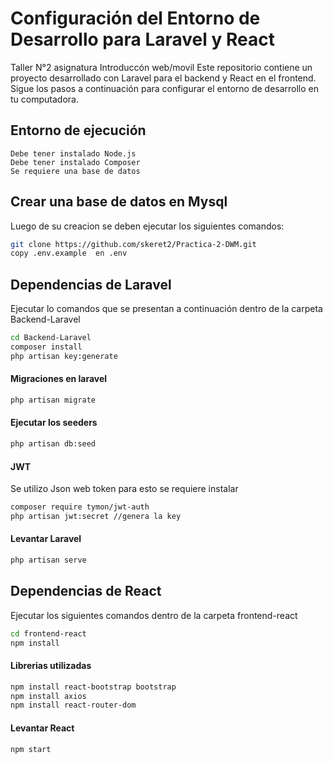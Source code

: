 # Configuración del Entorno de Desarrollo para Laravel y React

Taller N°2 asignatura Introduccón web/movil
Este repositorio contiene un proyecto desarrollado con Laravel para el backend y React en el frontend. Sigue los pasos a continuación para configurar el entorno de desarrollo en tu computadora.

## Entorno de ejecución
    Debe tener instalado Node.js
    Debe tener instalado Composer
    Se requiere una base de datos

## Crear una base de datos en Mysql
Luego de su creacion se deben ejecutar los siguientes comandos:
```bash
git clone https://github.com/skeret2/Practica-2-DWM.git
copy .env.example  en .env
```

## Dependencias de Laravel
Ejecutar lo comandos que se presentan a continuación dentro de la carpeta Backend-Laravel
```bash
cd Backend-Laravel
composer install
php artisan key:generate
```

#### Migraciones en laravel
```bash
php artisan migrate
```
#### Ejecutar los seeders
```bash
php artisan db:seed
```
#### JWT
Se utilizo Json web token para esto se requiere instalar
```bash
composer require tymon/jwt-auth
php artisan jwt:secret //genera la key
```

#### Levantar Laravel
```bash
php artisan serve
```

## Dependencias de React
Ejecutar los siguientes comandos dentro de la carpeta frontend-react
```bash
cd frontend-react
npm install
```
#### Librerias utilizadas
```bash
npm install react-bootstrap bootstrap
npm install axios
npm install react-router-dom
```
#### Levantar React
```bash
npm start
```
